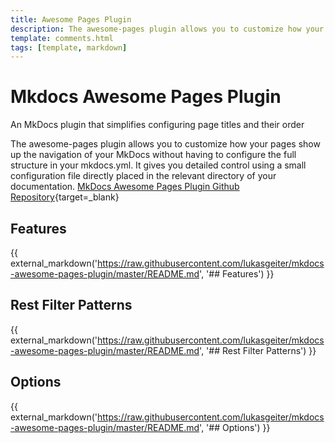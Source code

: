 ```yaml
---
title: Awesome Pages Plugin
description: The awesome-pages plugin allows you to customize how your pages show up the navigation of your MkDocs without having to configure the full structure in your mkdocs.yml.
template: comments.html
tags: [template, markdown]
---
```


# Mkdocs Awesome Pages Plugin

An MkDocs plugin that simplifies configuring page titles and their order

The awesome-pages plugin allows you to customize how your pages show up the navigation of your MkDocs without having to configure the full structure in your mkdocs.yml. It gives you detailed control using a small configuration file directly placed in the relevant directory of your documentation. [MkDocs Awesome Pages Plugin Github Repository][awesome-pages-url]{target=\_blank}

## Features

{{ external_markdown('https://raw.githubusercontent.com/lukasgeiter/mkdocs-awesome-pages-plugin/master/README.md', '## Features') }}

## Rest Filter Patterns

{{ external_markdown('https://raw.githubusercontent.com/lukasgeiter/mkdocs-awesome-pages-plugin/master/README.md', '## Rest Filter Patterns') }}

## Options

{{ external_markdown('https://raw.githubusercontent.com/lukasgeiter/mkdocs-awesome-pages-plugin/master/README.md', '## Options') }}

<!-- appendices -->

[awesome-pages-url]: https://github.com/lukasgeiter/mkdocs-awesome-pages-plugin 'MkDocs Awesome Pages Plugin Github Repository'
[3os-url]: https://3os.org/
[3os-url]: https://3os.org/
[image-url]: ../assets/images/markdown-cheatsheet/minion.png 'Title of the image'

<!-- end appendices -->
